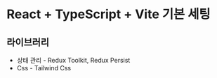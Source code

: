 # React + TypeScript + Vite 기본 세팅

## 라이브러리
- 상태 관리 - Redux Toolkit, Redux Persist
- Css - Tailwind Css
